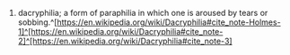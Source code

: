 1. dacryphilia; a form of paraphilia in which one is aroused by tears or sobbing.^[https://en.wikipedia.org/wiki/Dacryphilia#cite_note-Holmes-1]^[https://en.wikipedia.org/wiki/Dacryphilia#cite_note-2]^[https://en.wikipedia.org/wiki/Dacryphilia#cite_note-3]